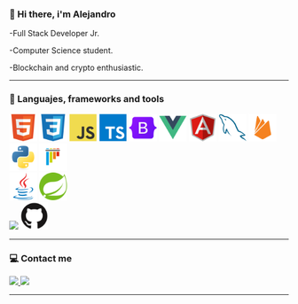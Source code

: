 ### 👋 Hi there, i'm Alejandro

<p>-Full Stack Developer Jr.</p>
<p>-Computer Science student.</p>
<p>-Blockchain and crypto enthusiastic.</p>

<hr>

### 🔨 Languajes, frameworks and tools

<div>
  
<img src="https://github.com/devicons/devicon/blob/master/icons/html5/html5-original.svg" width="50rem">
<img src="https://github.com/devicons/devicon/blob/master/icons/css3/css3-original.svg" width="50rem">
<img src="https://github.com/devicons/devicon/blob/master/icons/javascript/javascript-original.svg" width="50rem">  
<img src="https://github.com/devicons/devicon/blob/master/icons/typescript/typescript-original.svg" width="50rem">
<img src="https://github.com/devicons/devicon/blob/master/icons/bootstrap/bootstrap-original.svg" width="50rem">  
<img src="https://github.com/devicons/devicon/blob/master/icons/vuejs/vuejs-original.svg" width="50rem">  
<img src="https://github.com/devicons/devicon/blob/master/icons/angularjs/angularjs-original.svg" width="50rem"> 
<img src="https://github.com/devicons/devicon/blob/master/icons/mysql/mysql-original.svg" width="50rem">
<img src="https://github.com/devicons/devicon/blob/master/icons/firebase/firebase-plain.svg" width="50rem">
  
 </div>
 
  <div>
 
 <img src="https://github.com/devicons/devicon/blob/master/icons/python/python-original.svg" width="50rem">
 <img src="https://github.com/devicons/devicon/blob/master/icons/pytest/pytest-original.svg" width="50rem">
 
 </div>
 
 <div>
 
 <img src="https://github.com/devicons/devicon/blob/master/icons/java/java-original.svg" width="50rem">
 <img src="https://github.com/devicons/devicon/blob/master/icons/spring/spring-original.svg" width="50rem">
 
 </div>
 
 <div>
 
 <img src="https://cdn.worldvectorlogo.com/logos/postman.svg" width="50rem">
 <img src="https://github.com/devicons/devicon/blob/master/icons/github/github-original.svg" width="50rem">
 
 </div>
 
 <hr>
 
 ### 💻 Contact me
 
 <div>
 
 <a href="https://www.linkedin.com/in/alejandro-ignacio-godino/">
 <img src="https://cdn-icons-png.flaticon.com/512/174/174857.png" width="50rem">
 </a>

<a href="mailto:aleig.906@gmail.com">  
<img src="https://cdn-icons-png.flaticon.com/512/2504/2504727.png" width="50rem">
</a>
  
</div>


<hr>

<!--
**Chiquitolina/Chiquitolina** is a ✨ _special_ ✨ repository because its `README.md` (this file) appears on your GitHub profile.

Here are some ideas to get you started:

- 🔭 I’m currently working on ...
- 🌱 I’m currently learning ...
- 👯 I’m looking to collaborate on ...
- 🤔 I’m looking for help with ...
- 💬 Ask me about ...
- 📫 How to reach me: ...
- 😄 Pronouns: ...
- ⚡ Fun fact: ...
-->
